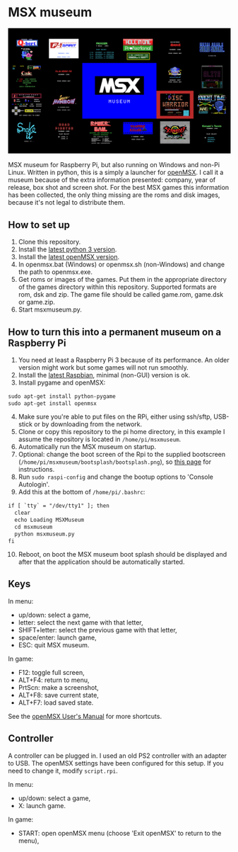 # MSX museum

![MSX museum start screen](https://github.com/samegens/msxmuseum/blob/master/bootsplash/bootsplash.png?raw=true)

MSX museum for Raspberry Pi, but also running on Windows and non-Pi Linux. 
Written in python, this is a simply a launcher for [openMSX](http://openmsx.org/). 
I call it a museum because of the extra information presented: company, year of release, box shot and screen shot.
For the best MSX games this information has been collected, the only thing missing are the roms and disk images, because it's not legal to distribute them.

## How to set up

1. Clone this repository.
2. Install the [latest python 3 version](https://www.python.org/downloads/).
3. Install the [latest openMSX version](http://openmsx.org/).
4. In openmsx.bat (Windows) or openmsx.sh (non-Windows) and change the path to openmsx.exe.
5. Get roms or images of the games. Put them in the appropriate directory of the games directory within this repository. 
Supported formats are rom, dsk and zip. The game file should be called game.rom, game.dsk or game.zip.
6. Start msxmuseum.py.

## How to turn this into a permanent museum on a Raspberry Pi

1. You need at least a Raspberry Pi 3 because of its performance. An older version might work but some games will not run smoothly.
2. Install the [latest Raspbian](https://thepi.io/how-to-install-raspbian-on-the-raspberry-pi/), minimal (non-GUI) version is ok.
3. Install pygame and openMSX:

```
sudo apt-get install python-pygame
sudo apt-get install openmsx
````

4. Make sure you're able to put files on the RPi, either using ssh/sftp, USB-stick or by downloading from the network.
5. Clone or copy this repository to the pi home directory, in this example I assume the repository is located in `/home/pi/msxmuseum`.
6. Automatically run the MSX museum on startup. 
7. Optional: change the boot screen of the Rpi to the supplied bootscreen (`/home/pi/msxmuseum/bootsplash/bootsplash.png`), so [this page](http://www.raspberry-projects.com/pi/pi-operating-systems/raspbian/custom-boot-up-screen) for instructions.
8. Run `sudo raspi-config` and change the bootup options to 'Console Autologin'.
9. Add this at the bottom of `/home/pi/.bashrc`:

```
if [ `tty` = "/dev/tty1" ]; then
  clear
  echo Loading MSXMuseum
  cd msxmuseum
  python msxmuseum.py
fi
```

10. Reboot, on boot the MSX museum boot splash should be displayed and after that the application should be automatically started.

## Keys

In menu:

- up/down: select a game,
- letter: select the next game with that letter,
- SHIFT+letter: select the previous game with that letter,
- space/enter: launch game,
- ESC: quit MSX museum.

In game:

- F12: toggle full screen,
- ALT+F4: return to menu,
- PrtScn: make a screenshot,
- ALT+F8: save current state,
- ALT+F7: load saved state.

See the [openMSX User's Manual](http://openmsx.org/manual/user.html#keymapping) for more shortcuts.

## Controller

A controller can be plugged in. I used an old PS2 controller with an adapter to USB. The openMSX settings have been configured for this setup. If you need to change it, modify `script.rpi`.

In menu:

- up/down: select a game,
- X: launch game.

In game:

- START: open openMSX menu (choose  'Exit openMSX' to return to the menu),
